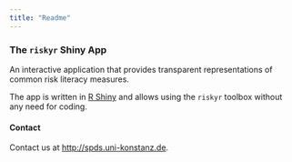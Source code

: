 ```yaml
---
title: "Readme"
---
```


### The `riskyr` Shiny App

An interactive application that provides transparent representations of common risk literacy measures.

The app is written in [R Shiny](https://shiny.rstudio.com/) and allows using the `riskyr` toolbox without any need for coding.

#### Contact

Contact us at http://spds.uni-konstanz.de.
